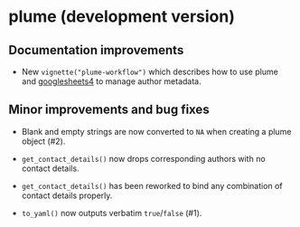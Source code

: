 # plume (development version)

## Documentation improvements

* New `vignette("plume-workflow")` which describes how to use plume and [googlesheets4](https://googlesheets4.tidyverse.org) to manage author metadata.

## Minor improvements and bug fixes

* Blank and empty strings are now converted to `NA` when creating a plume object (#2).

* `get_contact_details()` now drops corresponding authors with no contact details.

* `get_contact_details()` has been reworked to bind any combination of contact details properly.

* `to_yaml()` now outputs verbatim `true`/`false` (#1).
